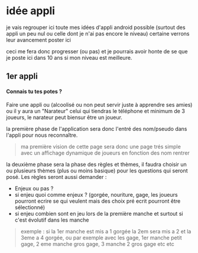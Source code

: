 # idée appli

je vais regrouper ici toute mes idées d'appli android possible (surtout des appli un peu nul ou celle dont je n'ai pas encore le niveau) certaine verrons leur avancement poster ici

ceci me fera donc progresser (ou pas) et je pourrais avoir honte de se que je poste ici dans 10 ans si mon niveau est meilleure.

## 1er appli

#### Connais tu tes potes ? 

Faire une appli ou (alcoolisé ou non peut servir juste à apprendre ses amies) ou il y aura un "Narateur" celui qui tiendras le téléphone et minimum de 3 joueurs, le narateur peut biensur être un joueur. 

la première phase de l'application sera donc l'entré des nom/pseudo dans l'appli pour nous reconnaître.
> ma première vision de cette page sera donc une page trés simple avec un affichage dynamique de joueurs en fonction des nom rentrer

la deuxième phase sera la phase des règles et thèmes, il faudra choisir un ou plusieurs thèmes (plus ou moins basique) pour les questions qui seront posé. Les règles seront aussi demander :
* Enjeux ou pas ? 
* si enjeu quoi comme enjeux ? (gorgée, nouriture, gage, les joueurs pourront ecrire se qui veulent mais des choix pré ecrit pourront être sélectionné)
* si enjeu combien sont en jeu lors de la première manche et surtout si c'est évolutif dans les manche 
> exemple : si la 1er manche est mis a 1 gorgée la 2em sera mis a 2 et la 3eme a 4 gorgée, ou par exemple avec les gage, 1er manche petit gage, 2 eme manche gros gage, 3 manche 2 gros gage etc etc
